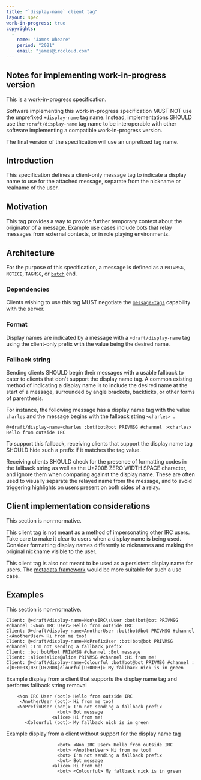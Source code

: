 ```yaml
---
title: "`display-name` client tag"
layout: spec
work-in-progress: true
copyrights:
  -
    name: "James Wheare"
    period: "2021"
    email: "james@irccloud.com"
---
```


## Notes for implementing work-in-progress version

This is a work-in-progress specification.

Software implementing this work-in-progress specification MUST NOT use the
unprefixed `+display-name` tag name. Instead, implementations SHOULD use the
`+draft/display-name` tag name to be interoperable with other software
implementing a compatible work-in-progress version.

The final version of the specification will use an unprefixed tag name.

## Introduction

This specification defines a client-only message tag to indicate a display name to use for the attached message, separate from the nickname or realname of the user.

## Motivation

This tag provides a way to provide further temporary context about the originator of a message. Example use cases include bots that relay messages from external contexts, or in role playing environments.

## Architecture

For the purpose of this specification, a message is defined as a `PRIVMSG`, `NOTICE`, `TAGMSG`, or [`batch`][batch] end.

### Dependencies

Clients wishing to use this tag MUST negotiate the [`message-tags`][tags] capability with the server.

### Format

Display names are indicated by a message with a `+draft/display-name` tag using the client-only prefix with the value being the desired name.

### Fallback string

Sending clients SHOULD begin their messages with a usable fallback to cater to clients that don't support the display name tag. A common existing method of indicating a display name is to include the desired name at the start of a message, surrounded by angle brackets, backticks, or other forms of parenthesis.

For instance, the following message has a display name tag with the value `charles` and the message begins with the fallback string `<charles> `.

```
@+draft/display-name=charles :bot!bot@bot PRIVMSG #channel :<charles> Hello from outside IRC
```

To support this fallback, receiving clients that support the display name tag SHOULD hide such a prefix if it matches the tag value.

Receiving clients SHOULD check for the presence of formatting codes in the fallback string as well as the U+200B ZERO WIDTH SPACE character, and ignore them when comparing against the display name. These are often used to visually separate the relayed name from the message, and to avoid triggering highlights on users present on both sides of a relay.

## Client implementation considerations

This section is non-normative.

This client tag is not meant as a method of impersonating other IRC users. Take care to make it clear to users when a display name is being used. Consider formatting display names differently to nicknames and making the original nickname visible to the user.

This client tag is also not meant to be used as a persistent display name for users. The [metadata framework][metadata] would be more suitable for such a use case.

## Examples

This section is non-normative.

    Client: @+draft/display-name=Non\sIRC\sUser :bot!bot@bot PRIVMSG #channel :<Non IRC User> Hello from outside IRC
    Client: @+draft/display-name=AnotherUser :bot!bot@bot PRIVMSG #channel :<AnotherUser> Hi from me too!
    Client: @+draft/display-name=NoPrefixUser :bot!bot@bot PRIVMSG #channel :I'm not sending a fallback prefix
    Client: :bot!bot@bot PRIVMSG #channel :Bot message
    Client: :alice!alice@alice PRIVMSG #channel :Hi from me!
    Client: @+draft/display-name=Colourful :bot!bot@bot PRIVMSG #channel :<[U+0003]03C[U+200B]olourful[U+0003]> My fallback nick is in green

Example display from a client that supports the display name tag and performs fallback string removal

```
    <Non IRC User (bot)> Hello from outside IRC
     <AnotherUser (bot)> Hi from me too!
    <NoPrefixUser (bot)> I'm not sending a fallback prefix
                   <bot> Bot message
                 <alice> Hi from me!
       <Colourful (bot)> My fallback nick is in green
```

Example display from a client without support for the display name tag

```
                   <bot> <Non IRC User> Hello from outside IRC
                   <bot> <AnotherUser> Hi from me too!
                   <bot> I'm not sending a fallback prefix
                   <bot> Bot message
                 <alice> Hi from me!
                   <bot> <Colourful> My fallback nick is in green
```


[batch]: ../extensions/batch.html
[tags]: ../extensions/message-tags.html
[metadata]: ../core/metadata-3.2.html
